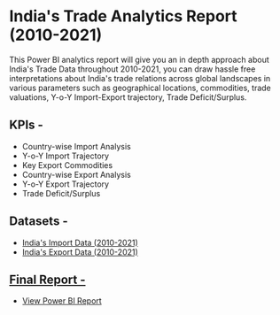 # India's Trade Analytics Report (2010-2021)
This Power BI analytics report will give you an in depth approach about India's Trade Data throughout 2010-2021, you can draw hassle free interpretations about India's trade relations across global landscapes in various parameters such as geographical locations, commodities, trade valuations, Y-o-Y Import-Export trajectory, Trade Deficit/Surplus.  

## KPIs -
- Country-wise Import Analysis
- Y-o-Y Import Trajectory
- Key Export Commodities
- Country-wise Export Analysis
- Y-o-Y Export Trajectory
- Trade Deficit/Surplus

## Datasets -
- <a href="https://github.com/RiyonDas/India-Trade-Analysis-2010-2021/blob/cd61c50699c53452e8f485d8d1963640a72b69fa/2010%20to%202021%20import%20data.csv">India's Import Data (2010-2021)
- <a href="https://github.com/RiyonDas/India-Trade-Analysis-2010-2021/blob/5206ec80ebe2eab09ce6e83ccc4ced8243d176fb/2010%20to%202021%20export%20data.csv">India's Export Data (2010-2021)

## Final Report -
- <a href="https://github.com/RiyonDas/India-Trade-Analysis-2010-2021/blob/1fdcd3d07f9f4be24a46d624d6ed98aa0b863c6e/India's%20Trade%20Report%20Analysis.pbix">View Power BI Report

